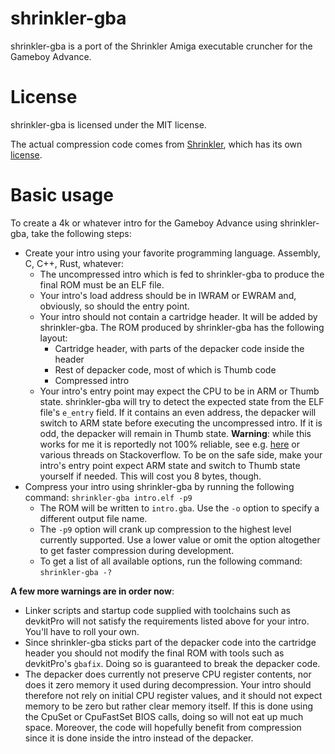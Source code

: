 <!--
SPDX-FileCopyrightText: 2021 Thomas Mathys
SPDX-License-Identifier: MIT
shrinkler-gba: Port of the Shrinkler Amiga executable cruncher for the GBA
-->

# shrinkler-gba
shrinkler-gba is a port of the Shrinkler Amiga executable cruncher for the Gameboy Advance.

# License
shrinkler-gba is licensed under the MIT license.

The actual compression code comes from [Shrinkler](https://github.com/askeksa/Shrinkler),
which has its own [license](LICENSES/LicenseRef-Shrinkler.txt).

# Basic usage
To create a 4k or whatever intro for the Gameboy Advance using shrinkler-gba, take the following steps:
* Create your intro using your favorite programming language. Assembly, C, C++, Rust, whatever:
  * The uncompressed intro which is fed to shrinkler-gba to produce the final ROM must be an ELF file.
  * Your intro's load address should be in IWRAM or EWRAM and, obviously, so should the entry point.
  * Your intro should not contain a cartridge header. It will be added by shrinkler-gba.
    The ROM produced by shrinkler-gba has the following layout:
    * Cartridge header, with parts of the depacker code inside the header
    * Rest of depacker code, most of which is Thumb code
    * Compressed intro
  * Your intro's entry point may expect the CPU to be in ARM or Thumb state. shrinkler-gba will try to
    detect the expected state from the ELF file's `e_entry` field. If it contains an even address,
    the depacker will switch to ARM state before executing the uncompressed intro. If it is odd,
    the depacker will remain in Thumb state. **Warning**: while this works for me it is reportedly not 100%
    reliable, see e.g. [here](https://community.arm.com/support-forums/f/architectures-and-processors-forum/7513/elf-entry-point-in-thumb-mode-armv7-aarch32)
    or various threads on Stackoverflow. To be on the safe side, make your intro's entry point
    expect ARM state and switch to Thumb state yourself if needed. This will cost you 8 bytes, though.
* Compress your intro using shrinkler-gba by running the following command: `shrinkler-gba intro.elf -p9`
  * The ROM will be written to `intro.gba`. Use the `-o` option to specify a different output file name.
  * The `-p9` option will crank up compression to the highest level currently supported.
    Use a lower value or omit the option altogether to get faster compression during development.
  * To get a list of all available options, run the following command: `shrinkler-gba -?`

**A few more warnings are in order now**:
* Linker scripts and startup code supplied with toolchains such as devkitPro will not satisfy the
  requirements listed above for your intro. You'll have to roll your own.
* Since shrinkler-gba sticks part of the depacker code into the cartridge header you should not modify
  the final ROM with tools such as devkitPro's `gbafix`. Doing so is guaranteed to break the depacker code.
* The depacker does currently not preserve CPU register contents, nor does it zero memory it used during decompression.
  Your intro should therefore not rely on initial CPU register values, and it should not expect memory
  to be zero but rather clear memory itself. If this is done using the CpuSet or CpuFastSet BIOS calls,
  doing so will not eat up much space. Moreover, the code will hopefully benefit from compression since
  it is done inside the intro instead of the depacker.
